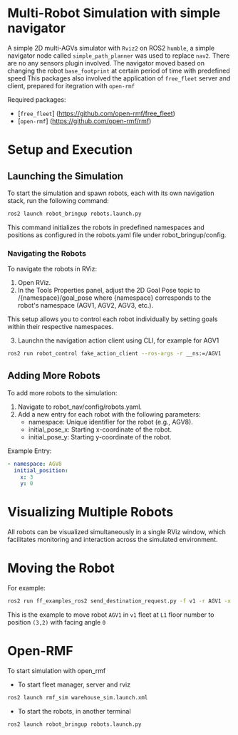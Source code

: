 # Multi-Robot Simulation with simple navigator
A simple 2D multi-AGVs simulator with `Rviz2` on ROS2 `humble`, a simple navigator node called `simple_path_planner` was used to replace `nav2`. There are no any sensors plugin involved. The navigator moved based on changing the robot `base_footprint` at certain period of time with predefined speed
This packages also involved the application of `free_fleet` server and client, prepared for itegration with `open-rmf`

Required packages:
- [`free_fleet`] (https://github.com/open-rmf/free_fleet)
- [`open-rmf`] (https://github.com/open-rmf/rmf)

# Setup and Execution
## Launching the Simulation

To start the simulation and spawn robots, each with its own navigation stack, run the following command:

```bash
ros2 launch robot_bringup robots.launch.py
```
This command initializes the robots in predefined namespaces and positions as configured in the robots.yaml file under robot_bringup/config.

### Navigating the Robots

To navigate the robots in RViz:

1. Open RViz.
2. In the Tools Properties panel, adjust the 2D Goal Pose topic to /{namespace}/goal_pose where {namespace} corresponds to the robot's namespace (AGV1, AGV2, AGV3, etc.).

This setup allows you to control each robot individually by setting goals within their respective namespaces.

3. Launchn the navigation action client using CLI, for example for AGV1
```bash
ros2 run robot_control fake_action_client --ros-args -r __ns:=/AGV1
```
## Adding More Robots
To add more robots to the simulation:

1. Navigate to robot_nav/config/robots.yaml.
2. Add a new entry for each robot with the following parameters:
   - namespace: Unique identifier for the robot (e.g., AGV8).
   - initial_pose_x: Starting x-coordinate of the robot.
   - initial_pose_y: Starting y-coordinate of the robot.
  
Example Entry:
```yaml
- namespace: AGV8
  initial_position:
    x: 3
    y: 0
```

# Visualizing Multiple Robots
All robots can be visualized simultaneously in a single RViz window, which facilitates monitoring and interaction across the simulated environment.


# Moving the Robot
For example: 
```bash
ros2 run ff_examples_ros2 send_destination_request.py -f v1 -r AGV1 -x 3 -y 2 --yaw 0.0 -i 11125 -l L1
```
This is the example to move robot `AGV1` in `v1` fleet at `L1` floor number to position `(3,2)` with facing angle `0`

# Open-RMF
To start simulation with open_rmf
- To start fleet manager, server and rviz
```bash
ros2 launch rmf_sim warehouse_sim.launch.xml
```
- To start the robots, in another terminal
```bash
ros2 launch robot_bringup robots.launch.py
```
